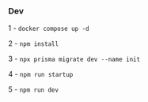 ### Dev

1 - `docker compose up -d`

2 - `npm install`

3 - `npx prisma migrate dev --name init`

4 - `npm run startup`

5 - `npm run dev`
